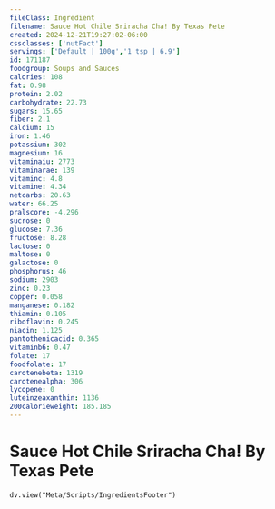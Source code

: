 ```yaml
---
fileClass: Ingredient
filename: Sauce Hot Chile Sriracha Cha! By Texas Pete
created: 2024-12-21T19:27:02-06:00
cssclasses: ['nutFact']
servings: ['Default | 100g','1 tsp | 6.9']
id: 171187
foodgroup: Soups and Sauces
calories: 108
fat: 0.98
protein: 2.02
carbohydrate: 22.73
sugars: 15.65
fiber: 2.1
calcium: 15
iron: 1.46
potassium: 302
magnesium: 16
vitaminaiu: 2773
vitaminarae: 139
vitaminc: 4.8
vitamine: 4.34
netcarbs: 20.63
water: 66.25
pralscore: -4.296
sucrose: 0
glucose: 7.36
fructose: 8.28
lactose: 0
maltose: 0
galactose: 0
phosphorus: 46
sodium: 2903
zinc: 0.23
copper: 0.058
manganese: 0.182
thiamin: 0.105
riboflavin: 0.245
niacin: 1.125
pantothenicacid: 0.365
vitaminb6: 0.47
folate: 17
foodfolate: 17
carotenebeta: 1319
carotenealpha: 306
lycopene: 0
luteinzeaxanthin: 1136
200calorieweight: 185.185
---
```


# Sauce Hot Chile Sriracha Cha! By Texas Pete

```dataviewjs
dv.view("Meta/Scripts/IngredientsFooter")
```